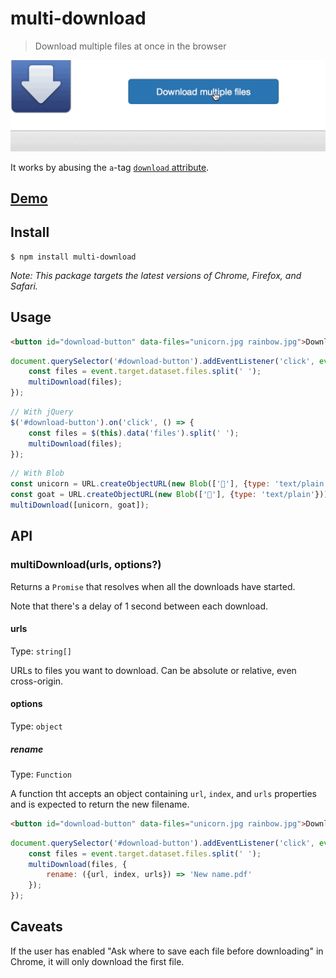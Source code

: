# multi-download

> Download multiple files at once in the browser

![](screenshot.gif)

It works by abusing the `a`-tag [`download` attribute](https://developer.mozilla.org/en-US/docs/Web/HTML/Element/a#attr-download).

## [Demo](https://sindresorhus.com/multi-download/)

## Install

```
$ npm install multi-download
```

*Note: This package targets the latest versions of Chrome, Firefox, and Safari.*

## Usage

```html
<button id="download-button" data-files="unicorn.jpg rainbow.jpg">Download</button>
```

```js
document.querySelector('#download-button').addEventListener('click', event => {
	const files = event.target.dataset.files.split(' ');
	multiDownload(files);
});
```

```js
// With jQuery
$('#download-button').on('click', () => {
	const files = $(this).data('files').split(' ');
	multiDownload(files);
});
```

```js
// With Blob
const unicorn = URL.createObjectURL(new Blob(['🦄'], {type: 'text/plain'}));
const goat = URL.createObjectURL(new Blob(['🐐'], {type: 'text/plain'}));
multiDownload([unicorn, goat]);
```

## API

### multiDownload(urls, options?)

Returns a `Promise` that resolves when all the downloads have started.

Note that there's a delay of 1 second between each download.

#### urls

Type: `string[]`

URLs to files you want to download. Can be absolute or relative, even cross-origin.

#### options

Type: `object`

##### rename

Type: `Function`

A function tht accepts an object containing `url`, `index`, and `urls` properties and is expected to return the new filename.

```html
<button id="download-button" data-files="unicorn.jpg rainbow.jpg">Download</button>
```

```js
document.querySelector('#download-button').addEventListener('click', event => {
	const files = event.target.dataset.files.split(' ');
	multiDownload(files, {
		rename: ({url, index, urls}) => 'New name.pdf'
	});
});
```

## Caveats

If the user has enabled "Ask where to save each file before downloading" in Chrome, it will only download the first file.
